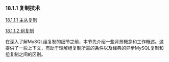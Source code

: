 ### 18.1.1 复制技术
 [18.1.1.1 主从复制](18.01.01.00.复制技术.md) 

[18.1.1.2 组复制](18.01.01.02.组复制.md)

在深入了解MySQL组复制的细节之前，本节先介绍一些背景概念和工作概述。这提供了一些上下文，有助于理解组复制所需的条件以及经典的异步MySQL复制和组复制之间的区别。




